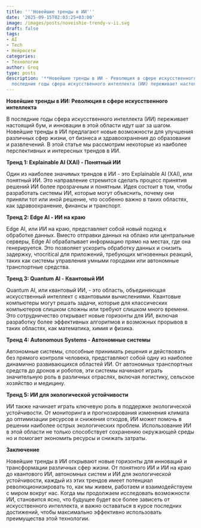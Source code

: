 ```yaml
---
title: '''Новейшие тренды в ИИ'''
date: '2025-09-15T02:03:25+03:00'
image: /images/posts/noveishie-trendy-v-ii.svg
draft: false
tags:
- AI
- Tech
- Нейросети
categories:
- Технологии
author: Groq
type: posts
description: '**Новейшие тренды в ИИ - Революция в сфере искусственного интеллекта**  В
  последние годы сфера искусственного интеллекта (ИИ) переживает настоящий бум,...'
---
```


**Новейшие тренды в ИИ: Революция в сфере искусственного интеллекта**

В последние годы сфера искусственного интеллекта (ИИ) переживает настоящий бум, и инновации в этой области идут шаг за шагом. Новейшие тренды в ИИ предлагают новые возможности для улучшения различных сфер жизни, от бизнеса и здравоохранения до образования и развлечений. В этой статье мы рассмотрим некоторые из наиболее перспективных и интересных трендов в ИИ.

**Тренд 1: Explainable AI (XAI) - Понятный ИИ**

Один из наиболее значимых трендов в ИИ - это Explainable AI (XAI), или понятный ИИ. Это направление стремится сделать процесс принятия решений ИИ более прозрачным и понятным. Идея состоит в том, чтобы разработать системы ИИ, которые могут объяснить, почему они приняли тот или иной решение, что особенно важно в таких областях, как здравоохранение, финансы и транспорт.

**Тренд 2: Edge AI - ИИ на краю**

Edge AI, или ИИ на краю, представляет собой новый подход к обработке данных. Вместо отправки данных на облако или центральные серверы, Edge AI обрабатывает информацию прямо на местах, где она генерируется. Это позволяет ускорить обработку данных и снизить задержку, чтоcritical для приложений, требующих мгновенных реакций, таких как системы управления умными городами или автономные транспортные средства.

**Тренд 3: Quantum AI - Квантовый ИИ**

Quantum AI, или квантовый ИИ, - это область, объединяющая искусственный интеллект с квантовыми вычислениями. Квантовые компьютеры могут решать задачи, которые для классических компьютеров слишком сложны или требуют слишком много времени. Это сотрудничество открывает новые горизонты для ИИ, включая разработку более эффективных алгоритмов и возможных прорывов в таких областях, как математика, химия и физика.

**Тренд 4: Autonomous Systems - Автономные системы**

Автономные системы, способные принимать решения и действовать без прямого контроля человека, представляют собой одну из наиболее динамично развивающихся областей ИИ. От автономных транспортных средств до дронов и роботов, эти системы начинают играть значительную роль в различных отраслях, включая логистику, сельское хозяйство и медицину.

**Тренд 5: ИИ для экологической устойчивости**

ИИ также начинает играть ключевую роль в поддержке экологической устойчивости. От мониторинга и прогнозирования изменения климата до оптимизации ресурсов и снижения отходов, ИИ может помочь в решении наиболее острых экологических проблем. Использование ИИ в этой области не только способствует сохранению окружающей среды но и помогает экономить ресурсы и снижать затраты.

**Заключение**

Новейшие тренды в ИИ открывают новые горизонты для инноваций и трансформации различных сфер жизни. От понятного ИИ и ИИ на краю до квантового ИИ, автономных систем и ИИ для экологической устойчивости, каждый из этих трендов имеет потенциал революционизировать то, как мы живем, работаем и взаимодействуем с миром вокруг нас. Когда мы продолжаем исследовать возможности ИИ, становится ясно, что будущее будет все более зависеть от искусственного интеллекта, и важно оставаться в курсе последних достижений, чтобы максимально эффективно использовать преимущества этой технологии.